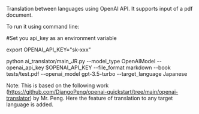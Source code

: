 Translation between languages using OpenAI API. It supports input of a pdf document. 

To run it using command line: 

#Set you api_key as an environment variable

export OPENAI_API_KEY="sk-xxx" 

python ai_translator/main_JR.py --model_type OpenAIModel --openai_api_key $OPENAI_API_KEY --file_format markdown --book tests/test.pdf --openai_model gpt-3.5-turbo --target_language Japanese

Note: This is based on the following work (https://github.com/DjangoPeng/openai-quickstart/tree/main/openai-translator) by Mr. Peng. Here the feature of translation to any target language is added.
